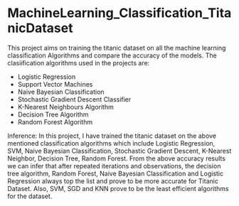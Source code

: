# MachineLearning_Classification_TitanicDataset
This project aims on training the titanic dataset on all the machine learning classification Algorithms and compare the accuracy of the models.
The clasiification algorithms used in the projects are:
- Logistic Regression
- Support Vector Machines
- Naive Bayesian Classification
- Stochastic Gradient Descent Classifier
- K-Nearest Neighbours Algorithm
- Decision Tree Algorithm
- Random Forest Algorithm

Inference:
In this project, I have trained the titanic dataset on the above mentioned classification algorithms which include Logistic Regression, SVM, Naive Bayesian Classification, Stochastic Gradient Descent, K-Nearest Neighbor, Decision Tree, Random Forest. From the above accuracy results we can infer that after repeated iterations and observations, the decision tree algorithm, Random Forest, Naive Bayesian Classification and Logistic Regression always top the list and prove to be more accurate for Titanic Dataset. Also, SVM, SGD and KNN prove to be the least efficient algorithms for the dataset.
